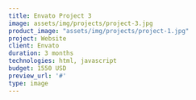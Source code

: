```yaml
---
title: Envato Project 3
image: assets/img/projects/project-3.jpg
product_image: "assets/img/projects/project-1.jpg"
project: Website
client: Envato
duration: 3 months
technologies: html, javascript
budget: 1550 USD
preview_url: '#'
type: image
---
```



